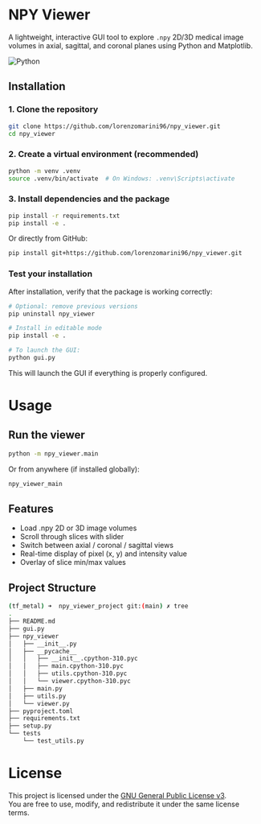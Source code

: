 # NPY Viewer

A lightweight, interactive GUI tool to explore `.npy` 2D/3D medical image volumes in axial, sagittal, and coronal planes using Python and Matplotlib.

![Python](https://img.shields.io/badge/python-3.9+-blue.svg)

## Installation
### 1. Clone the repository

```bash
git clone https://github.com/lorenzomarini96/npy_viewer.git
cd npy_viewer
```
### 2. Create a virtual environment (recommended)
```bash
python -m venv .venv
source .venv/bin/activate  # On Windows: .venv\Scripts\activate
```
### 3. Install dependencies and the package
```bash
pip install -r requirements.txt
pip install -e .
```
Or directly from GitHub:
```bash
pip install git+https://github.com/lorenzomarini96/npy_viewer.git
```
### Test your installation
After installation, verify that the package is working correctly:
```bash
# Optional: remove previous versions
pip uninstall npy_viewer

# Install in editable mode
pip install -e .

# To launch the GUI:
python gui.py
```
This will launch the GUI if everything is properly configured.


# Usage
## Run the viewer
```bash
python -m npy_viewer.main
```
Or from anywhere (if installed globally):
```bash
npy_viewer_main
```



## Features

- Load .npy 2D or 3D image volumes
- Scroll through slices with slider
- Switch between axial / coronal / sagittal views
- Real-time display of pixel (x, y) and intensity value
- Overlay of slice min/max values

## Project Structure

```bash
(tf_metal) ➜  npy_viewer_project git:(main) ✗ tree
.
├── README.md
├── gui.py
├── npy_viewer
│   ├── __init__.py
│   ├── __pycache__
│   │   ├── __init__.cpython-310.pyc
│   │   ├── main.cpython-310.pyc
│   │   ├── utils.cpython-310.pyc
│   │   └── viewer.cpython-310.pyc
│   ├── main.py
│   ├── utils.py
│   └── viewer.py
├── pyproject.toml
├── requirements.txt
├── setup.py
└── tests
    └── test_utils.py
```

# License
This project is licensed under the [GNU General Public License v3](https://www.gnu.org/licenses/gpl-3.0.en.html).  
You are free to use, modify, and redistribute it under the same license terms.